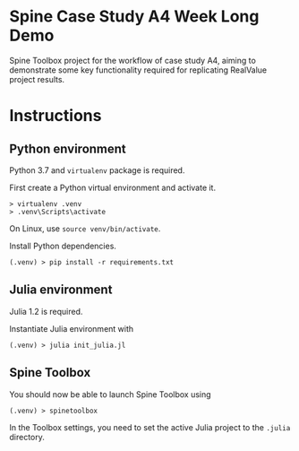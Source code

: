 Spine Case Study A4 Week Long Demo
==================================

Spine Toolbox project for the workflow of case study A4, aiming to demonstrate 
some key functionality required for replicating RealValue project results.

# Instructions

## Python environment

Python 3.7 and `virtualenv` package is required.

First create a Python virtual environment and activate it.

    > virtualenv .venv
    > .venv\Scripts\activate
    
On Linux, use `source venv/bin/activate`.
    
Install Python dependencies.

    (.venv) > pip install -r requirements.txt
    
    
## Julia environment

Julia 1.2 is required.
    
Instantiate Julia environment with

    (.venv) > julia init_julia.jl


## Spine Toolbox

You should now be able to launch Spine Toolbox using

    (.venv) > spinetoolbox
    
In the Toolbox settings, you need to set the active Julia project to the 
`.julia` directory.
